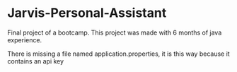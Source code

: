 # Jarvis-Personal-Assistant
Final project of a bootcamp. This project was made with 6 months of java experience.

There is missing a file named application.properties, it is this way because it contains an api key
